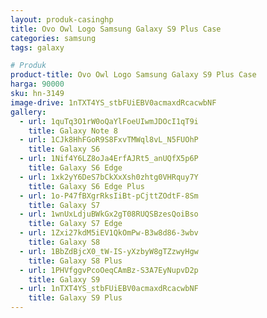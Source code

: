 ```yaml
---
layout: produk-casinghp
title: Ovo Owl Logo Samsung Galaxy S9 Plus Case
categories: samsung
tags: galaxy

# Produk
product-title: Ovo Owl Logo Samsung Galaxy S9 Plus Case
harga: 90000
sku: hn-3149
image-drive: 1nTXT4YS_stbFUiEBV0acmaxdRcacwbNF
gallery:
  - url: 1quTq3O1rW0oQaYlFoeUIwmJDOcI1qT9i
    title: Galaxy Note 8
  - url: 1CJk8HhFGoR9S8FxvTMWql8vL_N5FUOhP
    title: Galaxy S6
  - url: 1Nif4Y6LZ8oJa4ErfAJRt5_anUQfX5p6P
    title: Galaxy S6 Edge
  - url: 1xk2yY6DeS7bCkXxXsh0zhtg0VHRquy7Y
    title: Galaxy S6 Edge Plus
  - url: 1o-P47fBXgrRksIiBt-pCjttZOdtF-8Sm
    title: Galaxy S7
  - url: 1wnUxLdjuBWkGx2gT08RUQSBzesQoiBso
    title: Galaxy S7 Edge
  - url: 1Zxi27kdM5iEV1QkOmPw-B3w8d86-3wbv
    title: Galaxy S8
  - url: 1BbZdBjcX0_tW-IS-yXzbyW8gTZzwyHgw
    title: Galaxy S8 Plus
  - url: 1PHVfggvPcoOeqCAmBz-S3A7EyNupvD2p
    title: Galaxy S9
  - url: 1nTXT4YS_stbFUiEBV0acmaxdRcacwbNF
    title: Galaxy S9 Plus
---
```

